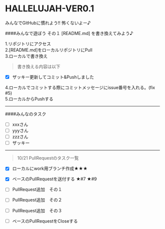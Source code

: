HALLELUJAH-VER0.1
=================

みんなでGitHubに慣れよう!! 怖くないよー♪  

####みんなで遊ぼう その１ [README.md] を書き換えてみよう♪  

1.リポジトリにアクセス  
2.[README.md]をローカルリポジトリにPull  
3.ローカルで書き換え  

>書き換える内容は以下  

- [x] ザッキー更新してコミット&Pushしました  

4.ローカルでコミットする際にコミットメッセージにissue番号を入れる。(fix #5)  
5.ローカルからPushする  

***

####みんなのタスク  
- [ ] xxxさん  
- [ ] yyyさん  
- [ ] zzzさん  
- [ ] ザッキー  

***

>10/21 PullRequestのタスク一覧  

- [x] ローカルにwork用ブランチ作成★★★  
- [x] ベースのPullRequestを送付する  ★#7 ★#9  
- [ ] PullRequest追加　その１  
- [ ] PullRequest追加　その２  
- [ ] PullRequest追加　その３  
- [ ] ベースのPullRequestをCloseする

